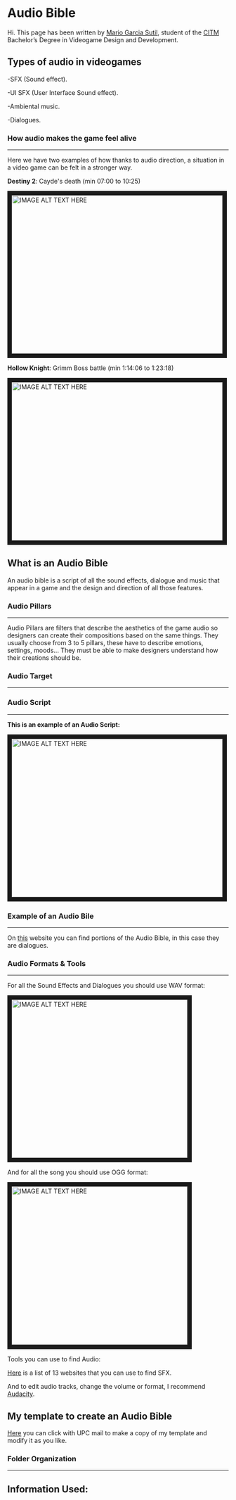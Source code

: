 # **Audio Bible**

Hi. This page has been written by [Mario Garcia Sutil](https://github.com/mariogs5), student of the [CITM](https://www.citm.upc.edu) Bachelor’s Degree in Videogame Design and Development.

## Types of audio in videogames 

-SFX (Sound effect).

-UI SFX (User Interface Sound effect).

-Ambiental music.

-Dialogues.

### How audio makes the game feel alive
---

Here we have two examples of how thanks to audio direction, a situation in a video game can be felt in a stronger way.

**Destiny 2**: Cayde's death (min 07:00 to 10:25) 

<a href="https://www.youtube.com/watch?v=cUS7dC_3TpE" target="_blank"><img src="https://encrypted-tbn0.gstatic.com/images?q=tbn:ANd9GcQZrZU2WPr0STIVgYiPj1piE_AF45iAW_TNKw&usqp=CAU" 
alt="IMAGE ALT TEXT HERE" width="480" height="360" border="10" /></a>


**Hollow Knight**: Grimm Boss battle (min 1:14:06 to 1:23:18) 

<a href="https://www.youtube.com/watch?v=qPL5Ex7U_DQ" target="_blank"><img src="https://encrypted-tbn0.gstatic.com/images?q=tbn:ANd9GcQspC0G9FGnJMf2M7X77zhGCfS3L0jN5c6_VA&usqp=CAU" 
alt="IMAGE ALT TEXT HERE" width="480" height="360" border="10" /></a>

## What is an Audio Bible

An audio bible is a script of all the sound effects, dialogue and music that appear in a game and the design and direction of all those features.

### Audio Pillars
---
Audio Pillars are filters that describe the aesthetics of the game audio so designers can create their compositions based on the same things.
They usually choose from 3 to 5 pillars, these have to describe emotions, settings, moods... They must be able to make designers understand how their creations should be.

### Audio Target
---



### Audio Script 
---

**This is an example of an Audio Script:**

<img src="https://www.resourceumc.org/-/media/umc-media/2021/01/25/19/17/02_example-script.ashx?la=en&hash=25C19B6B584C42D454BDDEAC7769354B5AC1B9D7" 
alt="IMAGE ALT TEXT HERE" width="480" height="360" border="10" />

### Example of an Audio Bile
---

On [this](https://www.voices.com/blog/video-game-voice-over-sample-script-sound-stories/) website you can find portions of the Audio Bible, in this case they are dialogues.

### Audio Formats & Tools
---

For all the Sound Effects and Dialogues you should use WAV format: 

<img src="https://cdn-icons-png.flaticon.com/512/29/29707.png" 
alt="IMAGE ALT TEXT HERE" width="400" height="360" border="10" />

And for all the song you should use OGG format:

<img src="https://cdn-icons-png.flaticon.com/512/29/29101.png" 
alt="IMAGE ALT TEXT HERE" width="400" height="360" border="10" />


Tools you can use to find Audio:

[Here](https://www.buildbox.com/13-places-to-find-free-game-sound-effects/) is a list of 13 websites that you can use to find SFX.

And to edit audio tracks, change the volume or format, I recommend [Audacity](https://audacity.es).

## My template to create an Audio Bible

[Here](https://docs.google.com/document/d/1GjBrgb7P78RwGFm4ugx_4FSEsnFs96b4rxtksttW25Q/edit?usp=sharing) you can click 
with UPC mail to make a copy of my template and modify it as you like.


### Folder Organization
---

## Information Used:





